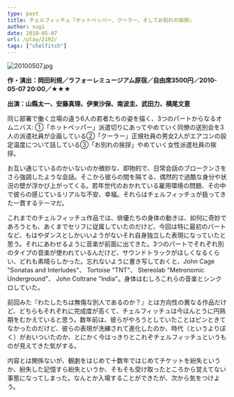 ```yaml
---
type: post
title: チェルフィッチュ『ホットペッパー、クーラー、そしてお別れの挨拶』
author: sugi
date: 2010-05-07
url: /play/2192/
tags: ["chelfitch"]
---
```

<img alt="20100507.jpg" src="/images/play/20100507.jpg" class="alignleft" />

**作・演出：岡田利規／ラフォーレミュージアム原宿／自由席3500円／2010-05-07 20:00／★★★**

**出演：山縣太一、安藤真理、伊東沙保、南波圭、武田力、横尾文恵**

同じ部署で働く立場の違う6人の若者たちの姿を描く、3つのパートからなるオムニバス: ①「ホットペッパー」派遣切りにあってやめていく同僚の送別会を3人の派遣社員が企画している②「クーラー」正規社員の男女2人がエアコンの設定温度について話している③「お別れの挨拶」やめていく女性派遣社員の挨拶。

お互い通じているのかいないのか微妙な、即物的で、日常会話のブロークンさをさら強調したような会話。そこから彼らの間を隔てる、偶然的で過酷な身分や状況の壁が浮かび上がってくる。若年世代のおかれている雇用環境の問題、その中で彼らの感じているリアルな不安、幸福。それらはチェルフィッチュが扱ってきた一貫するテーマだ。

これまでのチェルフィッチュ作品では、俳優たちの身体の動きは、如何に奇妙であろうとも、あくまでセリフに従属していたのだけど、今回は特に最初のパートなど、もはやダンスとしかいいようがないそれ自身独立した表現になっていたと思う。それにあわせるように音楽が前面に出てきた。3つのパートでそれぞれ別のタイプの音楽が使われているんだけど、サウンドトラックがほしくなるくらい、どれも素晴らしかった。忘れないように書き写しておくと、John Cage "Sonatas and Interludes"、 Tortoise "TNT"、 Stereolab "Metronomic Underground"、 John Coltrane "India"。身体はむしろこれらの音楽とシンクロしていた。

前回みた『わたしたちは無傷な別人であるのか？』とは方向性の異なる作品だけど、どちらもそれぞれに完成度が高くて、チェルフィッチュは今ほんとうに円熟期をむかえていると思う。数年前は、彼らがやろうとしていたことはピンときてなかったのだけど、彼らの表現が洗練されて進化したのか、時代（というよりぼく）がおいついたのか、とにかく今はっきりとこれぞチェルフィッチュというものが見えてきた気がする。

内容とは関係ないが、観劇をはじめて十数年ではじめてチケットを紛失というか、紛失した記憶すら紛失というか、そもそも受け取ったところから覚えてない事態になってしまった。なんとか入場することができたが、次から気をつけよう。

